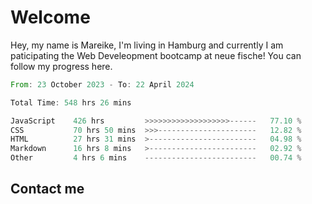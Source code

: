 # Welcome

Hey, my name is Mareike, I'm living in Hamburg and currently I am paticipating the Web Develeopment bootcamp at neue fische!
You can follow my progress here.

<!--START_SECTION:waka-->

```rust
From: 23 October 2023 - To: 22 April 2024

Total Time: 548 hrs 26 mins

JavaScript    426 hrs         >>>>>>>>>>>>>>>>>>>------   77.10 %
CSS           70 hrs 50 mins  >>>----------------------   12.82 %
HTML          27 hrs 31 mins  >------------------------   04.98 %
Markdown      16 hrs 8 mins   >------------------------   02.92 %
Other         4 hrs 6 mins    -------------------------   00.74 %
```

<!--END_SECTION:waka-->

## Contact me



